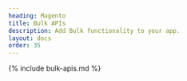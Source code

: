 ```yaml
---
heading: Magento
title: Bulk APIs
description: Add Bulk functionality to your app.
layout: docs
order: 35
---
```


{% include bulk-apis.md %}
